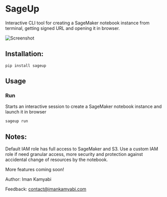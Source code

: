 # SageUp
Interactive CLI tool for creating a SageMaker notebook instance from terminal, getting signed URL and opening it in browser.

![Screenshot](https://raw.githubusercontent.com/imankamyabi/sageup/master/images/sageup-demo.gif)


## Installation:
```shell
pip install sageup
```

## Usage

### Run
Starts an interactive session to create a SageMaker notebook instance and launch it in browser

```shell
sageup run
```

## Notes:
Default IAM role has full access to SageMaker and S3. Use a custom IAM role if need granular access, more security and protection against accidental change of resources by the notebook.

More features coming soon!

Author: Iman Kamyabi
 
Feedback: contact@imankamyabi.com